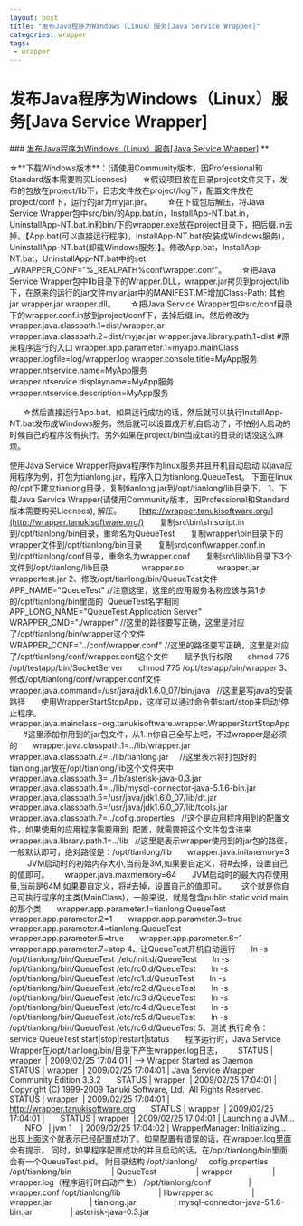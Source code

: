 ```yaml
---
layout: post
title: "发布Java程序为Windows（Linux）服务[Java Service Wrapper]"
categories: wrapper
tags: 
 - wrapper
--- 
```


# 发布Java程序为Windows（Linux）服务[Java Service Wrapper]

\#\#\# [发布Java程序为Windows（Linux）服务[Java Service Wrapper]]() \*\*


☆\*\*下载Windows版本\*\*：(请使用Community版本，因Professional和Standard版本需要购买Licenses)
      ☆假设项目放在目录project文件夹下，发布的包放在project/lib下，日志文件放在project/log下，配置文件放在project/conf下，运行的jar为myjar.jar。
      ☆在下载包后解压，将Java Service Wrapper包中src/bin/的App.bat.in，InstallApp-NT.bat.in，UninstallApp-NT.bat.in和bin/下的wrapper.exe放在project目录下，把后缀.in去掉。【App.bat(可以直接运行程序)，InstallApp-NT.bat(安装成Windows服务)，UninstallApp-NT.bat(卸载Windows服务)】。修改App.bat，InstallApp-NT.bat，UninstallApp-NT.bat中的set _WRAPPER_CONF="%_REALPATH%conf\wrapper.conf"。
      ☆把Java Service Wrapper包中lib目录下的Wrapper.DLL，wrapper.jar拷贝到project/lib下，在原来的运行的jar文件myjar.jar中的MANIFEST.MF增加Class-Path: 其他jar wrapper.jar wrapper.dll。
      ☆把Java Service Wrapper包中src/conf目录下的wrapper.conf.in放到project/conf下，去掉后缀.in。然后修改为
wrapper.java.classpath.1=dist/wrapper.jar
wrapper.java.classpath.2=dist/myjar.jar
wrapper.java.library.path.1=dist
\#原来程序运行的入口
wrapper.app.parameter.1=myapp.mainClass
wrapper.logfile=log/wrapper.log
wrapper.console.title=MyApp服务
wrapper.ntservice.name=MyApp服务
wrapper.ntservice.displayname=MyApp服务
wrapper.ntservice.description=MyApp服务

      ☆然后直接运行App.bat，如果运行成功的话，然后就可以执行InstallApp-NT.bat发布成Windows服务，然后就可以设置成开机自启动了，不怕别人启动的时候自己的程序没有执行。另外如果在project/bin当成bat的目录的话没这么麻烦。


<!-- Linux-->

使用Java Service Wrapper将java程序作为linux服务并且开机自动启动
以java应用程序为例，打包为tianlong.jar，程序入口为tianlong.QueueTest。
下面在linux的/opt下建立tianlong目录，复制tianlong.jar到/opt/tianlong/lib目录下。
1、下载Java Service Wrapper(请使用Community版本，因Professional和Standard版本需要购买Licenses), 解压。 
      [http://wrapper.tanukisoftware.org/](http://wrapper.tanukisoftware.org/)
      复制src\bin\sh.script.in到/opt/tianlong/bin目录，重命名为QueueTest
      复制wrapper\bin目录下的wrapper文件到/opt/tianlong/bin目录
      复制src\conf\wrapper.conf.in到/opt/tianlong/conf目录，重命名为wrapper.conf
      复制src\lib\lib目录下3个文件到/opt/tianlong/lib目录
              wrapper.so
              wrapper.jar
              wrappertest.jar
2、修改/opt/tianlong/bin/QueueTest文件
      APP_NAME="QueueTest" //注意这里，这里的应用服务名称应该与第1步的/opt/tianlong/bin里面的  QueueTest名字相同
      APP_LONG_NAME="QueueTest Application Server"
      WRAPPER_CMD="./wrapper" //这里的路径要写正确，这里是对应了/opt/tianlong/bin/wrapper这个文件
      WRAPPER_CONF="../conf/wrapper.conf" //这里的路径要写正确，这里是对应了/opt/tianlong/conf/wrapper.conf这个文件
      赋予执行权限
      chmod 775 /opt/testapp/bin/SocketServer
      chmod 775 /opt/testapp/bin/wrapper
3、修改/opt/tianlong/conf/wrapper.conf文件
      wrapper.java.command=/usr/java/jdk1.6.0_07/bin/java   //这里是写java的安装路径
      使用WrapperStartStopApp，这样可以通过命令带start/stop来启动/停止程序。
      wrapper.java.mainclass=org.tanukisoftware.wrapper.WrapperStartStopApp
      \#这里添加你用到的jar包文件，从1..n你自己全写上吧，不过wrapper是必须的
      wrapper.java.classpath.1=../lib/wrapper.jar
      wrapper.java.classpath.2=../lib/tianlong.jar     //这里表示将打包好的tianlong.jar放在/opt/tianlong/lib这个文件夹中
      wrapper.java.classpath.3=../lib/asterisk-java-0.3.jar
      wrapper.java.classpath.4=../lib/mysql-connector-java-5.1.6-bin.jar
      wrapper.java.classpath.5=/usr/java/jdk1.6.0_07/lib/dt.jar
      wrapper.java.classpath.6=/usr/java/jdk1.6.0_07/lib/tools.jar
      wrapper.java.classpath.7=../cofig.properties   //这个是应用程序用到的配置文件。如果使用的应用程序需要用到  配置，就需要把这个文件包含进来
      wrapper.java.library.path.1=../lib   //这里是表示wrapper使用到的jar包的路径，一般默认即可，绝对路径是：/opt/tianlong/lib
      wrapper.java.initmemory=3
        JVM启动时的初始内存大小,当前是3M,如果要自定义，将\#去掉，设置自己的值即可。
      wrapper.java.maxmemory=64
      JVM启动时的最大内存使用量,当前是64M,如果要自定义，将\#去掉，设置自己的值即可。
      这个就是你自己可执行程序的主类(MainClass)，一般来说，就是包含public static void main的那个类
      wrapper.app.parameter.1=tianlong.QueueTest
      wrapper.app.parameter.2=1
      wrapper.app.parameter.3=true
      wrapper.app.parameter.4=tianlong.QueueTest
      wrapper.app.parameter.5=true
      wrapper.app.parameter.6=1
      wrapper.app.parameter.7=stop
4、让QueueTest开机自动运行
      ln -s /opt/tianlong/bin/QueueTest  /etc/init.d/QueueTest
      ln -s /opt/tianlong/bin/QueueTest /etc/rc0.d/QueueTest
      ln -s /opt/tianlong/bin/QueueTest /etc/rc1.d/QueueTest
      ln -s /opt/tianlong/bin/QueueTest /etc/rc2.d/QueueTest
      ln -s /opt/tianlong/bin/QueueTest /etc/rc3.d/QueueTest
      ln -s /opt/tianlong/bin/QueueTest /etc/rc4.d/QueueTest
      ln -s /opt/tianlong/bin/QueueTest /etc/rc5.d/QueueTest
      ln -s /opt/tianlong/bin/QueueTest /etc/rc6.d/QueueTest
5、测试 执行命令：service QueueTest start|stop|restart|status
      程序运行时，Java Service Wrapper在/opt/tianlong/bin/目录下产生wrapper.log日志，
      STATUS | wrapper  | 2009/02/25 17:04:01 | --> Wrapper Started as Daemon
      STATUS | wrapper  | 2009/02/25 17:04:01 | Java Service Wrapper Community Edition 3.3.2
      STATUS | wrapper  | 2009/02/25 17:04:01 |   Copyright (C) 1999-2009 Tanuki Software, Ltd.  All Rights Reserved.
      STATUS | wrapper  | 2009/02/25 17:04:01 |     http://wrapper.tanukisoftware.org
      STATUS | wrapper  | 2009/02/25 17:04:01 |
      STATUS | wrapper  | 2009/02/25 17:04:01 | Launching a JVM...
      INFO   | jvm 1    | 2009/02/25 17:04:02 | WrapperManager: Initializing...
出现上面这个就表示已经配置成功了。如果配置有错误的话，在wrapper.log里面会有提示。
同时，如果程序配置成功的并且启动的话，在/opt/tianlong/bin里面会有一个QueueTest.pid。
附目录结构
/opt/tianlong/
    cofig.properties
/opt/tianlong/bin
                 | QueueTest
                 | wrapper
                 | wrapper.log（程序运行时自动产生）
/opt/tianlong/conf
                | wrapper.conf
/opt/tianlong/lib
                | libwrapper.so
                | wrapper.jar
                | tianlong.jar
                | mysql-connector-java-5.1.6-bin.jar
                | asterisk-java-0.3.jar


